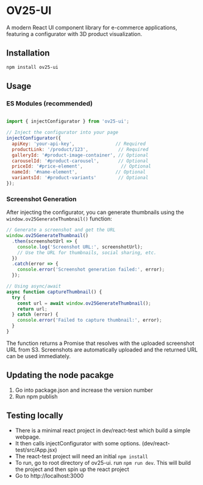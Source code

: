 # OV25-UI

A modern React UI component library for e-commerce applications, featuring a configurator with 3D product visualization.

## Installation

```bash
npm install ov25-ui
```

## Usage

### ES Modules (recommended)

```javascript

import { injectConfigurator } from 'ov25-ui';

// Inject the configurator into your page
injectConfigurator({
  apiKey: 'your-api-key',               // Required
  productLink: '/product/123',           // Required
  galleryId: '#product-image-container', // Optional
  carouselId: '#product-carousel',       // Optional
  priceId: '#price-element',              // Optional
  nameId: '#name-element',              // Optional
  variantsId: '#product-variants'        // Optional
});
```

### Screenshot Generation

After injecting the configurator, you can generate thumbnails using the `window.ov25GenerateThumbnail()` function:

```javascript
// Generate a screenshot and get the URL
window.ov25GenerateThumbnail()
  .then(screenshotUrl => {
    console.log('Screenshot URL:', screenshotUrl);
    // Use the URL for thumbnails, social sharing, etc.
  })
  .catch(error => {
    console.error('Screenshot generation failed:', error);
  });

// Using async/await
async function captureThumbnail() {
  try {
    const url = await window.ov25GenerateThumbnail();
    return url;
  } catch (error) {
    console.error('Failed to capture thumbnail:', error);
  }
}
```

The function returns a Promise that resolves with the uploaded screenshot URL from S3. Screenshots are automatically uploaded and the returned URL can be used immediately.

## Updating the node pacakge

1. Go into package.json and increase the version number
2. Run npm publish


## Testing locally

- There is a minimal react project in dev/react-test which build a simple webpage. 
- It then calls injectConfigurator with some options. (dev/react-test/src/App.jsx)
- The react-test project will need an initial `npm install`
- To run, go to root directory of ov25-ui. run `npm run dev`. This will build the project and then spin up the react project
- Go to http://localhost:3000

